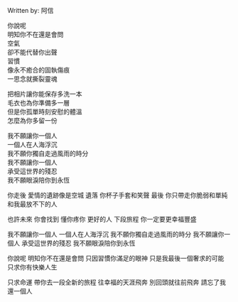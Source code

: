 
Written by: 阿信  

你說呢  
明知你不在還是會問  
空氣  
卻不能代替你出聲  
習慣  
像永不癒合的固執傷痕    
一思念就撕裂靈魂    

把相片讓你能保存多洗一本  
毛衣也為你準備多一層  
但是你孤單時刻安慰的體溫  
怎麼為你多留一份  

我不願讓你一個人  
一個人在人海浮沉  
我不願你獨自走過風雨的時分  
我不願讓你一個人  
承受這世界的殘忍  
我不願眼淚陪你到永恆  

你走後
愛情的遺跡像是空城
遺落
你杯子手套和笑聲
最後
你只帶走你脆弱和單純
和我最放不下的人

也許未來 你會找到
懂你疼你 更好的人
下段旅程
你一定要更幸福豐盛

我不願讓你一個人
一個人在人海浮沉
我不願你獨自走過風雨的時分
我不願讓你一個人
承受這世界的殘忍
我不願眼淚陪你到永恆

你說呢
明知你不在還是會問
只因習慣你滿足的眼神
只是我最後一個奢求的可能
只求你有快樂人生

只求命運
帶你去一段全新的旅程
往幸福的天涯飛奔
別回頭就往前飛奔
請忘了我還一個人
